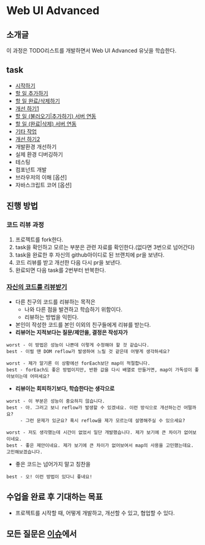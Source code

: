# Web UI Advanced

## 소개글
이 과정은 TODO리스트를 개발하면서 Web UI Advanced 유닛을 학습한다.

## task
- [시작하기](/task/0-start.md)
- [할 일 추가하기](/task/1-add.md)
- [할 일 완료/삭제하기](/task/2-complete-destory.md)
- [개선 하기1](/task/3-enhance1.md)
- [할 일 (불러오기|추가하기) 서버 연동](/task/4-ajax1.md)
- [할 일 (완료|삭제) 서버 연동](/task/5-ajax2.md)
- [기타 작업](/task/6-extra.md)
- [개선 하기2](/task/7-enhance2.md)
- 개발환경 개선하기
- 실제 환경 디버깅하기
- 테스팅
- 컴포넌트 개발
- 브라우저의 이해 [옵션]
- 자바스크립트 코어 [옵션]

## 진행 방법
### 코드 리뷰 과정
1. 프로젝트를 fork한다.
2. task을 확인하고 모르는 부분은 관련 자료를 확인한다.(없다면 3번으로 넘어간다)
3. task을 완료한 후 자신의 github아이디로 된 브랜치에 pr을 보낸다.
4. 코드 리뷰를 받고 개선한 다음 다시 pr을 보낸다.
5. 완료되면 다음 task를 2번부터 반복한다.

### [자신의 코드를 리뷰받기](https://docs.google.com/spreadsheets/d/1IzciGCL-36y_V38Eur6ULQjja3Ge3zrAN9fIdG33t5c/edit#gid=0)
- 다른 친구의 코드를 리뷰하는 목적은 
	- 나와 다른 점을 발견하고 학습하기 위함이다.
	- 리뷰하는 방법을 익힌다.
- 본인이 작성한 코드를 본인 이외의 친구들에게 리뷰를 받는다.
- **리뷰어는 지적보다는 질문/제안을, 결정은 작성자가** 
```
worst - 이 방법은 성능이 나쁜데 이렇게 수정해야 할 것 같습니다.
best - 이럴 땐 DOM reflow가 발생하여 느릴 것 같은데 어떻게 생각하세요?

worst - 제가 알기론 이 상황에선 forEach보단 map이 적절합니다.
best - forEach도 좋은 방법이지만, 반환 값을 다시 배열로 만들거면, map이 가독성이 좋아보이는데 어떠세요?

```
- **리뷰이는 회피하기보다, 학습한다는 생각으로**
```
worst - 이 부분은 성능이 중요하지 않습니다.
best - 아. 그러고 보니 reflow가 발생할 수 있겠네요. 이런 방식으로 개선하는건 어떨까요?
	 - 그런 문제가 있군요? 혹시 reflow을 제가 모르는데 설명해주실 수 있으세요?

worst - 저도 생각했는데 시간이 없었서 일단 개발했습니다. 제가 보기에 큰 차이가 없어보이네요.
best - 좋은 제안이네요. 제가 보기에 큰 차이가 없어보여서 map의 사용을 고민했는데요. 고민해보겠습니다.
```
- 좋은 코드는 넘어가지 말고 칭찬을
```
best - 오! 이런 방법이 있다니 좋네요!
```
## 수업을 완료 후 기대하는 목표
- 프로젝트를 시작할 때, 어떻게 개발하고, 개선할 수 있고, 협업할 수 있다.

## 모든 질문은 [이슈](https://github.com/NHNNEXT/2016-01-Web-UI-Adv/issues)에서




